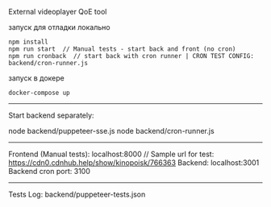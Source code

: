 External videoplayer QoE tool


запуск для отладки локально
```
npm install 
npm run start  // Manual tests - start back and front (no cron) 
npm run cronback  // start back with cron runner | CRON TEST CONFIG: backend/cron-runner.js
```

запуск в докере
```
docker-compose up
```

--------------------------
Start backend separately:

node backend/puppeteer-sse.js
node backend/cron-runner.js

--------------------------

Frontend (Manual tests): localhost:8000  // Sample url for test: https://cdn0.cdnhub.help/show/kinopoisk/766363 
Backend: localhost:3001
Backend cron port: 3100

--------------------------
Tests Log:
backend/puppeteer-tests.json


